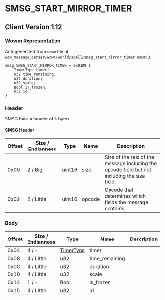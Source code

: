 # SMSG_START_MIRROR_TIMER

## Client Version 1.12

### Wowm Representation

Autogenerated from `wowm` file at [`wow_message_parser/wowm/world/spell/smsg_start_mirror_timer.wowm:3`](https://github.com/gtker/wow_messages/tree/main/wow_message_parser/wowm/world/spell/smsg_start_mirror_timer.wowm#L3).
```rust,ignore
smsg SMSG_START_MIRROR_TIMER = 0x01D9 {
    TimerType timer;
    u32 time_remaining;
    u32 duration;
    u32 scale;
    Bool is_frozen;
    u32 id;
}
```
### Header

SMSG have a header of 4 bytes.

#### SMSG Header

| Offset | Size / Endianness | Type   | Name   | Description |
| ------ | ----------------- | ------ | ------ | ----------- |
| 0x00   | 2 / Big           | uint16 | size   | Size of the rest of the message including the opcode field but not including the size field.|
| 0x02   | 2 / Little        | uint16 | opcode | Opcode that determines which fields the message contains.|

### Body

| Offset | Size / Endianness | Type | Name | Description | Comment |
| ------ | ----------------- | ---- | ---- | ----------- | ------- |
| 0x04 | 4 / - | [TimerType](timertype.md) | timer |  |  |
| 0x08 | 4 / Little | u32 | time_remaining |  |  |
| 0x0C | 4 / Little | u32 | duration |  |  |
| 0x10 | 4 / Little | u32 | scale |  |  |
| 0x14 | 1 / - | Bool | is_frozen |  |  |
| 0x15 | 4 / Little | u32 | id |  |  |

